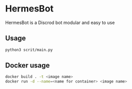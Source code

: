 # HermesBot

HermesBot is a Discrod bot modular and easy to use

## Usage

```bash
python3 scrit/main.py
```

## Docker usage

```bash
docker build . -t <image name>
docker run -d --name=<name for container> <image name>
```
